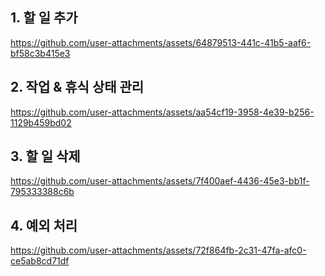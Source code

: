 ## 1. 할 일 추가
https://github.com/user-attachments/assets/64879513-441c-41b5-aaf6-bf58c3b415e3

## 2. 작업 & 휴식 상태 관리
https://github.com/user-attachments/assets/aa54cf19-3958-4e39-b256-1129b459bd02

## 3. 할 일 삭제
https://github.com/user-attachments/assets/7f400aef-4436-45e3-bb1f-795333388c6b

## 4. 예외 처리
https://github.com/user-attachments/assets/72f864fb-2c31-47fa-afc0-ce5ab8cd71df
